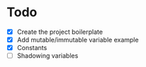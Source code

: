 # Todo
- [x] Create the project boilerplate
- [x] Add mutable/immutable variable example
- [x] Constants
- [ ] Shadowing variables